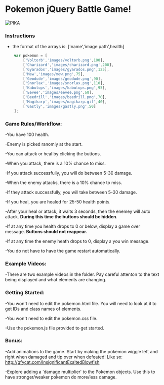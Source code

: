 # Pokemon jQuery Battle Game!

![PIKA](http://49.media.tumblr.com/f151c12a0af53d864ebb413101f64e32/tumblr_nqm3q02d0y1tros9go1_500.gif)

### Instructions

- the format of the arrays is: ['name','image path',health]

```javascript
	var pokemon = [
		['Voltorb','images/voltorb.png',100],
		['Charizard','images/charizard.png',200],
		['Gyarados','images/gyarados.png',125],
		['Mew','images/mew.png',75],
		['Geodude','images/geodude.png',90],
		['Snorlax','images/snorlax.png',110],
		['Kabutops','images/kabutops.png',95],
		['Eevee','images/eevee.png',60],
		['Beedrill','images/beedrill.png',70],
		['Magikarp','images/magikarp.gif',40],
		['Gastly','images/gastly.png',50]
	];
```

### Game Rules/Workflow:

-You have 100 health.

-Enemy is picked ranomly at the start.

-You can attack or heal by clicking the buttons.

-When you attack, there is a 10% chance to miss.

-If you attack successfully, you will do between 5-30 damage.

-When the enemy attacks, there is a 10% chance to miss.

-If they attack successfully, you will take between 5-30 damage.

-If you heal, you are healed for 25-50 health points.

-After your heal or attack, it waits 3 seconds, then the enemey will auto attack. **During this time the buttons should be hidden.**

-If at any time you health drops to 0 or below, display a game over message. **Buttons should not reappear.**

-If at any time the enemy heath drops to 0, display a you win message.

-You do not have to have the game restart automatically.


### Example Videos:

-There are two example videos in the folder. Pay careful attenton to the text being displayed and what elements are changing.


### Getting Started:

-You won't need to edit the pokemon.html file. You will need to look at it to get IDs and class names of elements.

-You won't need to edit the pokemon.css file.

-Use the pokemon.js file provided to get started.

### Bonus:

-Add animations to the game. Start by making the pokemon wiggle left and right when damaged and tip over when defeated! Like so: http://gfycat.com/InsignificantExaltedBlowfish

-Explore adding a 'damage multiplier' to the Pokemon objects. Use this to have stronger/weaker pokemon do more/less damage.
